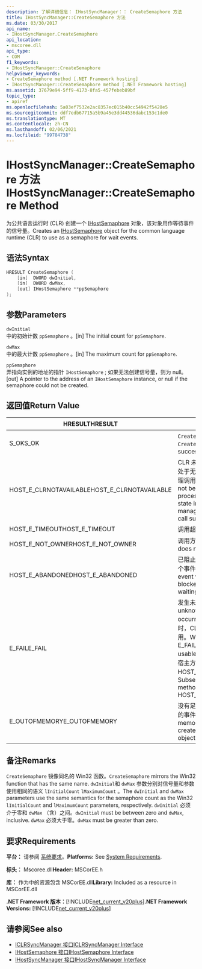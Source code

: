 ```yaml
---
description: 了解详细信息： IHostSyncManager：： CreateSemaphore 方法
title: IHostSyncManager::CreateSemaphore 方法
ms.date: 03/30/2017
api_name:
- IHostSyncManager.CreateSemaphore
api_location:
- mscoree.dll
api_type:
- COM
f1_keywords:
- IHostSyncManager::CreateSemaphore
helpviewer_keywords:
- CreateSemaphore method [.NET Framework hosting]
- IHostSyncManager::CreateSemaphore method [.NET Framework hosting]
ms.assetid: 37679e94-5ff9-4173-8fa5-457febeb89bf
topic_type:
- apiref
ms.openlocfilehash: 5a03ef7532e2ac8357ec015b40cc54942f5420e5
ms.sourcegitcommit: ddf7edb67715a5b9a45e3dd44536dabc153c1de0
ms.translationtype: MT
ms.contentlocale: zh-CN
ms.lasthandoff: 02/06/2021
ms.locfileid: "99784738"
---
```

# <a name="ihostsyncmanagercreatesemaphore-method"></a><span data-ttu-id="f1c7b-103">IHostSyncManager::CreateSemaphore 方法</span><span class="sxs-lookup"><span data-stu-id="f1c7b-103">IHostSyncManager::CreateSemaphore Method</span></span>

<span data-ttu-id="f1c7b-104">为公共语言运行时 (CLR) 创建一个 [IHostSemaphore](ihostsemaphore-interface.md) 对象，该对象用作等待事件的信号量。</span><span class="sxs-lookup"><span data-stu-id="f1c7b-104">Creates an [IHostSemaphore](ihostsemaphore-interface.md) object for the common language runtime (CLR) to use as a semaphore for wait events.</span></span>  
  
## <a name="syntax"></a><span data-ttu-id="f1c7b-105">语法</span><span class="sxs-lookup"><span data-stu-id="f1c7b-105">Syntax</span></span>  
  
```cpp  
HRESULT CreateSemaphore (  
    [in]  DWORD dwInitial,  
    [in]  DWORD dwMax,  
    [out] IHostSemaphore **ppSemaphore  
);  
```  
  
## <a name="parameters"></a><span data-ttu-id="f1c7b-106">参数</span><span class="sxs-lookup"><span data-stu-id="f1c7b-106">Parameters</span></span>  

 `dwInitial`  
 <span data-ttu-id="f1c7b-107">中的初始计数 `ppSemaphore` 。</span><span class="sxs-lookup"><span data-stu-id="f1c7b-107">[in] The initial count for `ppSemaphore`.</span></span>  
  
 `dwMax`  
 <span data-ttu-id="f1c7b-108">中的最大计数 `ppSemaphore` 。</span><span class="sxs-lookup"><span data-stu-id="f1c7b-108">[in] The maximum count for `ppSemaphore`.</span></span>  
  
 `ppSemaphore`  
 <span data-ttu-id="f1c7b-109">弄指向实例的地址的指针 `IHostSemaphore` ; 如果无法创建信号量，则为 null。</span><span class="sxs-lookup"><span data-stu-id="f1c7b-109">[out] A pointer to the address of an `IHostSemaphore` instance, or null if the semaphore could not be created.</span></span>  
  
## <a name="return-value"></a><span data-ttu-id="f1c7b-110">返回值</span><span class="sxs-lookup"><span data-stu-id="f1c7b-110">Return Value</span></span>  
  
|<span data-ttu-id="f1c7b-111">HRESULT</span><span class="sxs-lookup"><span data-stu-id="f1c7b-111">HRESULT</span></span>|<span data-ttu-id="f1c7b-112">说明</span><span class="sxs-lookup"><span data-stu-id="f1c7b-112">Description</span></span>|  
|-------------|-----------------|  
|<span data-ttu-id="f1c7b-113">S_OK</span><span class="sxs-lookup"><span data-stu-id="f1c7b-113">S_OK</span></span>|<span data-ttu-id="f1c7b-114">`CreateSemaphore` 已成功返回。</span><span class="sxs-lookup"><span data-stu-id="f1c7b-114">`CreateSemaphore` returned successfully.</span></span>|  
|<span data-ttu-id="f1c7b-115">HOST_E_CLRNOTAVAILABLE</span><span class="sxs-lookup"><span data-stu-id="f1c7b-115">HOST_E_CLRNOTAVAILABLE</span></span>|<span data-ttu-id="f1c7b-116">CLR 未加载到进程中，或 CLR 处于无法运行托管代码或成功处理调用的状态。</span><span class="sxs-lookup"><span data-stu-id="f1c7b-116">The CLR has not been loaded into a process, or the CLR is in a state in which it cannot run managed code or process the call successfully.</span></span>|  
|<span data-ttu-id="f1c7b-117">HOST_E_TIMEOUT</span><span class="sxs-lookup"><span data-stu-id="f1c7b-117">HOST_E_TIMEOUT</span></span>|<span data-ttu-id="f1c7b-118">调用超时。</span><span class="sxs-lookup"><span data-stu-id="f1c7b-118">The call timed out.</span></span>|  
|<span data-ttu-id="f1c7b-119">HOST_E_NOT_OWNER</span><span class="sxs-lookup"><span data-stu-id="f1c7b-119">HOST_E_NOT_OWNER</span></span>|<span data-ttu-id="f1c7b-120">调用方不拥有该锁。</span><span class="sxs-lookup"><span data-stu-id="f1c7b-120">The caller does not own the lock.</span></span>|  
|<span data-ttu-id="f1c7b-121">HOST_E_ABANDONED</span><span class="sxs-lookup"><span data-stu-id="f1c7b-121">HOST_E_ABANDONED</span></span>|<span data-ttu-id="f1c7b-122">已阻止的线程或纤程正在等待某个事件时，该事件被取消。</span><span class="sxs-lookup"><span data-stu-id="f1c7b-122">An event was canceled while a blocked thread or fiber was waiting on it.</span></span>|  
|<span data-ttu-id="f1c7b-123">E_FAIL</span><span class="sxs-lookup"><span data-stu-id="f1c7b-123">E_FAIL</span></span>|<span data-ttu-id="f1c7b-124">发生未知的灾难性故障。</span><span class="sxs-lookup"><span data-stu-id="f1c7b-124">An unknown catastrophic failure occurred.</span></span> <span data-ttu-id="f1c7b-125">当方法返回 E_FAIL 时，CLR 在该进程内将不再可用。</span><span class="sxs-lookup"><span data-stu-id="f1c7b-125">When a method returns E_FAIL, the CLR is no longer usable within the process.</span></span> <span data-ttu-id="f1c7b-126">对宿主方法的后续调用会返回 HOST_E_CLRNOTAVAILABLE。</span><span class="sxs-lookup"><span data-stu-id="f1c7b-126">Subsequent calls to hosting methods return HOST_E_CLRNOTAVAILABLE.</span></span>|  
|<span data-ttu-id="f1c7b-127">E_OUTOFMEMORY</span><span class="sxs-lookup"><span data-stu-id="f1c7b-127">E_OUTOFMEMORY</span></span>|<span data-ttu-id="f1c7b-128">没有足够的内存可用于创建请求的事件对象。</span><span class="sxs-lookup"><span data-stu-id="f1c7b-128">Not enough memory was available to create the requested event object.</span></span>|  
  
## <a name="remarks"></a><span data-ttu-id="f1c7b-129">备注</span><span class="sxs-lookup"><span data-stu-id="f1c7b-129">Remarks</span></span>  

 <span data-ttu-id="f1c7b-130">`CreateSemaphore` 镜像同名的 Win32 函数。</span><span class="sxs-lookup"><span data-stu-id="f1c7b-130">`CreateSemaphore` mirrors the Win32 function that has the same name.</span></span> <span data-ttu-id="f1c7b-131">`dwInitial`和 `dwMax` 参数分别对信号量和参数使用相同的语义 `lInitialCount` `lMaximumCount` 。</span><span class="sxs-lookup"><span data-stu-id="f1c7b-131">The `dwInitial` and `dwMax` parameters use the same semantics for the semaphore count as the Win32 `lInitialCount` and `lMaximumCount` parameters, respectively.</span></span> <span data-ttu-id="f1c7b-132">`dwInitial` 必须介于零和 `dwMax` （含）之间。</span><span class="sxs-lookup"><span data-stu-id="f1c7b-132">`dwInitial` must be between zero and `dwMax`, inclusive.</span></span> <span data-ttu-id="f1c7b-133">`dwMax` 必须大于零。</span><span class="sxs-lookup"><span data-stu-id="f1c7b-133">`dwMax` must be greater than zero.</span></span>  
  
## <a name="requirements"></a><span data-ttu-id="f1c7b-134">要求</span><span class="sxs-lookup"><span data-stu-id="f1c7b-134">Requirements</span></span>  

 <span data-ttu-id="f1c7b-135">**平台：** 请参阅 [系统要求](../../get-started/system-requirements.md)。</span><span class="sxs-lookup"><span data-stu-id="f1c7b-135">**Platforms:** See [System Requirements](../../get-started/system-requirements.md).</span></span>  
  
 <span data-ttu-id="f1c7b-136">**标头：** Mscoree.dll</span><span class="sxs-lookup"><span data-stu-id="f1c7b-136">**Header:** MSCorEE.h</span></span>  
  
 <span data-ttu-id="f1c7b-137">**库：** 作为中的资源包含 MSCorEE.dll</span><span class="sxs-lookup"><span data-stu-id="f1c7b-137">**Library:** Included as a resource in MSCorEE.dll</span></span>  
  
 <span data-ttu-id="f1c7b-138">**.NET Framework 版本：**[!INCLUDE[net_current_v20plus](../../../../includes/net-current-v20plus-md.md)]</span><span class="sxs-lookup"><span data-stu-id="f1c7b-138">**.NET Framework Versions:** [!INCLUDE[net_current_v20plus](../../../../includes/net-current-v20plus-md.md)]</span></span>  
  
## <a name="see-also"></a><span data-ttu-id="f1c7b-139">请参阅</span><span class="sxs-lookup"><span data-stu-id="f1c7b-139">See also</span></span>

- [<span data-ttu-id="f1c7b-140">ICLRSyncManager 接口</span><span class="sxs-lookup"><span data-stu-id="f1c7b-140">ICLRSyncManager Interface</span></span>](iclrsyncmanager-interface.md)
- [<span data-ttu-id="f1c7b-141">IHostSemaphore 接口</span><span class="sxs-lookup"><span data-stu-id="f1c7b-141">IHostSemaphore Interface</span></span>](ihostsemaphore-interface.md)
- [<span data-ttu-id="f1c7b-142">IHostSyncManager 接口</span><span class="sxs-lookup"><span data-stu-id="f1c7b-142">IHostSyncManager Interface</span></span>](ihostsyncmanager-interface.md)
